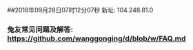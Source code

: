 ##2018年09月28日07时12分07秒 新址: 104.248.81.0
### 兔友常见问题及解答: https://github.com/wanggonging/d/blob/w/FAQ.md

